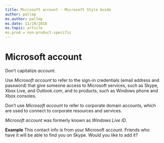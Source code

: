 ```yaml
---
title: Microsoft account - Microsoft Style Guide
author: pallep
ms.author: pallep
ms.date: 11/19/2016
ms.topic: article
ms.prod = non-product-specific
---
```


# Microsoft account

Don’t capitalize *account*.

Use *Microsoft account* to refer to the sign-in credentials (email address and password) that give someone access to Microsoft services, such as Skype, Xbox Live, and Outlook.com, and to products, such as Windows phone and Xbox consoles. 

Don’t use *Microsoft account* to refer to corporate domain accounts, which are used to connect to corporate resources and services.

*Microsoft account* was formerly known as *Windows Live ID*.

**Example** This contact info is from your Microsoft account. Friends who have it will be able to find you on Skype. Would you like to add it?
